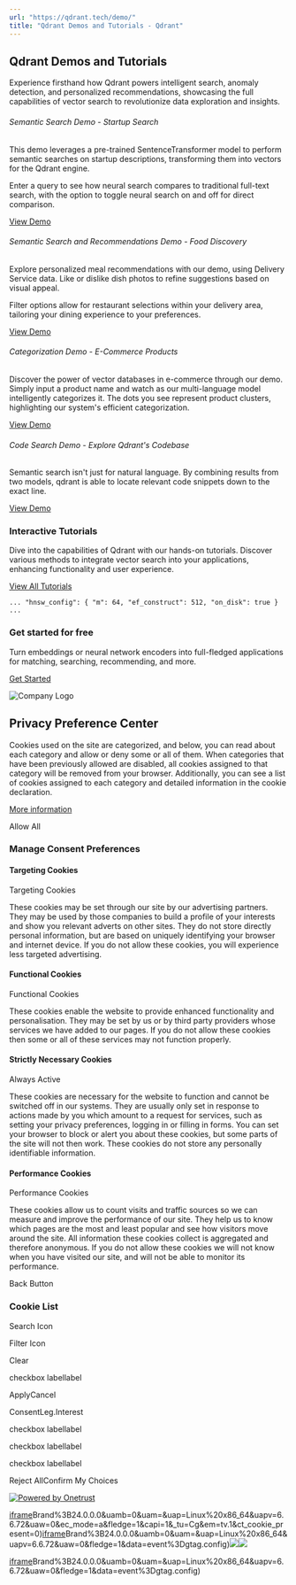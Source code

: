 ```yaml
---
url: "https://qdrant.tech/demo/"
title: "Qdrant Demos and Tutorials - Qdrant"
---
```


## Qdrant Demos and Tutorials

Experience firsthand how Qdrant powers intelligent search, anomaly detection, and personalized recommendations, showcasing the full capabilities of vector search to revolutionize data exploration and insights.

###### Semantic Search Demo - Startup Search

This demo leverages a pre-trained SentenceTransformer model to perform semantic searches on startup descriptions, transforming them into vectors for the Qdrant engine.

Enter a query to see how neural search compares to traditional full-text search, with the option to toggle neural search on and off for direct comparison.

[View Demo](https://qdrant.to/semantic-search-demo)

###### Semantic Search and Recommendations Demo - Food Discovery

Explore personalized meal recommendations with our demo, using Delivery Service data. Like or dislike dish photos to refine suggestions based on visual appeal.

Filter options allow for restaurant selections within your delivery area, tailoring your dining experience to your preferences.

[View Demo](https://food-discovery.qdrant.tech/)

###### Categorization Demo -  E-Commerce Products

Discover the power of vector databases in e-commerce through our demo. Simply input a product name and watch as our multi-language model intelligently categorizes it. The dots you see represent product clusters, highlighting our system's efficient categorization.

[View Demo](https://qdrant.to/extreme-classification-demo)

###### Code Search Demo -  Explore Qdrant's Codebase

Semantic search isn't just for natural language. By combining results from two models, qdrant is able to locate relevant code snippets down to the exact line.

[View Demo](https://code-search.qdrant.tech/)

### Interactive Tutorials

Dive into the capabilities of Qdrant with our hands-on tutorials. Discover various methods to integrate vector search into your applications, enhancing functionality and user experience.

[View All Tutorials](https://qdrant.tech/documentation/tutorials/)

`...
"hnsw_config": {
"m": 64,
"ef_construct": 512,
"on_disk": true
}
...
`

### Get started for free

Turn embeddings or neural network encoders into full-fledged applications for matching, searching, recommending, and more.

[Get Started](https://cloud.qdrant.io/signup?ajs_anonymous_id=babba1a3-174e-4976-aeff-2c0603cc956b)

![Company Logo](https://cdn.cookielaw.org/logos/static/ot_company_logo.png)

## Privacy Preference Center

Cookies used on the site are categorized, and below, you can read about each category and allow or deny some or all of them. When categories that have been previously allowed are disabled, all cookies assigned to that category will be removed from your browser.
Additionally, you can see a list of cookies assigned to each category and detailed information in the cookie declaration.


[More information](https://qdrant.tech/legal/privacy-policy/#cookies-and-web-beacons)

Allow All

### Manage Consent Preferences

#### Targeting Cookies

Targeting Cookies

These cookies may be set through our site by our advertising partners. They may be used by those companies to build a profile of your interests and show you relevant adverts on other sites. They do not store directly personal information, but are based on uniquely identifying your browser and internet device. If you do not allow these cookies, you will experience less targeted advertising.

#### Functional Cookies

Functional Cookies

These cookies enable the website to provide enhanced functionality and personalisation. They may be set by us or by third party providers whose services we have added to our pages. If you do not allow these cookies then some or all of these services may not function properly.

#### Strictly Necessary Cookies

Always Active

These cookies are necessary for the website to function and cannot be switched off in our systems. They are usually only set in response to actions made by you which amount to a request for services, such as setting your privacy preferences, logging in or filling in forms. You can set your browser to block or alert you about these cookies, but some parts of the site will not then work. These cookies do not store any personally identifiable information.

#### Performance Cookies

Performance Cookies

These cookies allow us to count visits and traffic sources so we can measure and improve the performance of our site. They help us to know which pages are the most and least popular and see how visitors move around the site. All information these cookies collect is aggregated and therefore anonymous. If you do not allow these cookies we will not know when you have visited our site, and will not be able to monitor its performance.

Back Button

### Cookie List

Search Icon

Filter Icon

Clear

checkbox labellabel

ApplyCancel

ConsentLeg.Interest

checkbox labellabel

checkbox labellabel

checkbox labellabel

Reject AllConfirm My Choices

[![Powered by Onetrust](https://cdn.cookielaw.org/logos/static/powered_by_logo.svg)](https://www.onetrust.com/products/cookie-consent/)

[iframe](https://td.doubleclick.net/td/rul/10862264272?random=1748574476304&cv=11&fst=1748574476304&fmt=3&bg=ffffff&guid=ON&async=1&gcl_ctr=1&gtm=45be55s2v9117590405z8898302740za200zb898302740&gcd=13l3l3l3l1l1&dma=0&tag_exp=101509157~102938614~103116026~103130498~103130500~103200004~103233427~103252644~103252646~103351866~103351868~104481633~104481635~104559073~104559075~103308613&ptag_exp=101509157~103116026~103130498~103130500~103200004~103211513~103233427~103252644~103252646~103351866~103351868~104481633~104481635~104559073~104559075~104612245~104612247&u_w=1280&u_h=1024&url=https%3A%2F%2Fqdrant.tech%2Fdemo%2F&_ng=1&label=_FJrCMev-7EDEND_w7so&hn=www.googleadservices.com&frm=0&tiba=Qdrant%20Demos%20and%20Tutorials%20-%20Qdrant&value=0&bttype=purchase&npa=0&pscdl=noapi&auid=1218251133.1748574476&uaa=x86&uab=64&uafvl=Google%2520Chrome%3B137.0.7151.55%7CChromium%3B137.0.7151.55%7CNot%252FA)Brand%3B24.0.0.0&uamb=0&uam=&uap=Linux%20x86_64&uapv=6.6.72&uaw=0&ec_mode=a&fledge=1&capi=1&_tu=Cg&em=tv.1&ct_cookie_present=0)[iframe](https://td.doubleclick.net/td/rul/10862264272?random=1748574476402&cv=11&fst=1748574476402&fmt=3&bg=ffffff&guid=ON&async=1&gtm=45be55s2v9117590405z8898302740za200zb898302740&gcd=13l3l3l3l1l1&dma=0&tag_exp=101509157~102938614~103116026~103130498~103130500~103200004~103233427~103252644~103252646~103351866~103351868~104481633~104481635~104559073~104559075&ptag_exp=101509157~103116026~103130498~103130500~103200004~103211513~103233427~103252644~103252646~103351866~103351868~104481633~104481635~104559073~104559075~104612245~104612247&u_w=1280&u_h=1024&url=https%3A%2F%2Fqdrant.tech%2Fdemo%2F&_ng=1&hn=www.googleadservices.com&frm=0&tiba=Qdrant%20Demos%20and%20Tutorials%20-%20Qdrant&npa=0&pscdl=noapi&auid=1218251133.1748574476&uaa=x86&uab=64&uafvl=Google%2520Chrome%3B137.0.7151.55%7CChromium%3B137.0.7151.55%7CNot%252FA)Brand%3B24.0.0.0&uamb=0&uam=&uap=Linux%20x86_64&uapv=6.6.72&uaw=0&fledge=1&data=event%3Dgtag.config)![](https://t.co/1/i/adsct?bci=4&dv=America%2FAdak%26en-US%2Cen%26Google%20Inc.%26Linux%20x86_64%26255%261280%261024%264%2624%261280%261024%260%26na&eci=3&event=%7B%7D&event_id=f5869cec-339a-4111-8fea-67c5a412b09c&integration=advertiser&p_id=Twitter&p_user_id=0&pl_id=54480a3d-9803-44be-9f52-6dec309d0a5f&tw_document_href=https%3A%2F%2Fqdrant.tech%2Fdemo%2F&tw_iframe_status=0&txn_id=o81g6&type=javascript&version=2.3.33)![](https://analytics.twitter.com/1/i/adsct?bci=4&dv=America%2FAdak%26en-US%2Cen%26Google%20Inc.%26Linux%20x86_64%26255%261280%261024%264%2624%261280%261024%260%26na&eci=3&event=%7B%7D&event_id=f5869cec-339a-4111-8fea-67c5a412b09c&integration=advertiser&p_id=Twitter&p_user_id=0&pl_id=54480a3d-9803-44be-9f52-6dec309d0a5f&tw_document_href=https%3A%2F%2Fqdrant.tech%2Fdemo%2F&tw_iframe_status=0&txn_id=o81g6&type=javascript&version=2.3.33)

[iframe](https://td.doubleclick.net/td/rul/10862264272?random=1748574477352&cv=11&fst=1748574477352&fmt=3&bg=ffffff&guid=ON&async=1&gtm=45be55s2v9117590405za200zb898302740&gcd=13l3l3l3l1l1&dma=0&tag_exp=101509157~102938614~103116026~103130498~103130500~103200004~103233427~103252644~103252646~103351866~103351868~104481633~104481635~104559073~104559075&ptag_exp=101509157~103116026~103130498~103130500~103200004~103211513~103233427~103252644~103252646~103351866~103351868~104481633~104481635~104559073~104559075~104612245~104612247&u_w=1280&u_h=1024&url=https%3A%2F%2Fqdrant.tech%2Fdemo%2F&_ng=1&hn=www.googleadservices.com&frm=0&tiba=Qdrant%20Demos%20and%20Tutorials%20-%20Qdrant&did=dZTQ1Zm&gdid=dZTQ1Zm&npa=0&pscdl=noapi&auid=1218251133.1748574476&uaa=x86&uab=64&uafvl=Google%2520Chrome%3B137.0.7151.55%7CChromium%3B137.0.7151.55%7CNot%252FA)Brand%3B24.0.0.0&uamb=0&uam=&uap=Linux%20x86_64&uapv=6.6.72&uaw=0&fledge=1&data=event%3Dgtag.config)